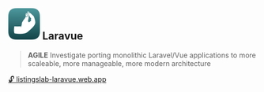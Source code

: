 ## ![screenshot](./vue-graphql/src/assets/icon32.svg) Laravue

> __AGILE__ Investigate porting monolithic Laravel/Vue applications to more scaleable, more manageable, more modern architecture

[🔓 listingslab-laravue.web.app](https://listingslab-laravue.web.app)